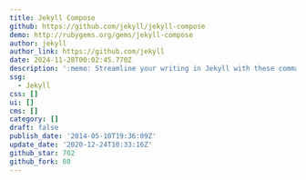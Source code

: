 ```yaml
---
title: Jekyll Compose
github: https://github.com/jekyll/jekyll-compose
demo: http://rubygems.org/gems/jekyll-compose
author: jekyll
author_link: https://github.com/jekyll
date: 2024-11-28T00:02:45.770Z
description: ':memo: Streamline your writing in Jekyll with these commands.'
ssg:
  - Jekyll
css: []
ui: []
cms: []
category: []
draft: false
publish_date: '2014-05-10T19:36:09Z'
update_date: '2020-12-24T10:33:16Z'
github_star: 702
github_fork: 80
---
```

